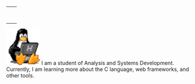 

<table >
    <tr>
        <td></td>
        <td><h1></h1></td>
    </tr>
</table>



 <img  width="90" src="linux-computer.gif"> I am a student of Analysis and Systems Development. Currently, I am learning more about the C language, web frameworks, and other tools.

  



